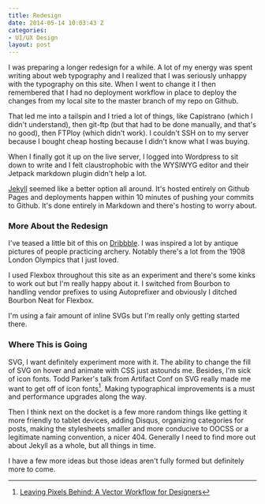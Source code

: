 ```yaml
---
title: Redesign
date: 2014-05-14 10:03:43 Z
categories:
- UI/UX Design
layout: post
---
```


I was preparing a longer redesign for a while. A lot of my energy was spent writing about web typography and I realized that I was seriously unhappy with the typography on this site. When I went to change it I then remembered that I had no deployment workflow in place to deploy the changes from my local site to the master branch of my repo on Github.

That led me into a tailspin and I tried a lot of things, like Capistrano (which I didn't understand), then git-ftp (but that had to be done manually, and that's no good), then FTPloy (which didn't work). I couldn't SSH on to my server because I bought cheap hosting because I didn't know what I was buying.

When I finally got it up on the live server, I logged into Wordpress to sit down to write and I felt claustrophobic with the WYSIWYG editor and their Jetpack markdown plugin didn't help a lot.

[Jekyll](http://jekyllrb.com/) seemed like a better option all around. It's hosted entirely on Github Pages and deployments happen within 10 minutes of pushing your commits to Github. It's done entirely in Markdown and there's hosting to worry about.

### More About the Redesign

I've teased a little bit of this on [Dribbble](https://dribbble.com/charlespeters/projects/170570-ARWHD). I was inspired a lot by antique pictures of people practicing archery. Notably there's a lot from the 1908 London Olympics that I just loved.

I used Flexbox throughout this site as an experiment and there's some kinks to work out but I'm really happy about it. I switched from Bourbon to handling vendor prefixes to using Autoprefixer and obviously I ditched Bourbon Neat for Flexbox.

I'm using a fair amount of inline SVGs but I'm really only getting started there.


### Where This is Going

SVG, I want definitely experiment more with it. The ability to change the fill of SVG on hover and animate with CSS just astounds me. Besides, I'm sick of icon fonts. Todd Parker's talk from Artifact Conf on SVG really made me want to get off of icon fonts[^1]. Making typographical improvements is a must and performance upgrades along the way.

Then I think next on the docket is a few more random things like getting it more friendly to tablet devices, adding Disqus, organizing categories for posts, making the stylesheets smaller and more conducive to OOCSS or a legitimate naming convention, a nicer 404. Generally I need to find more out about Jekyll as a whole, but all things in time.

I have a few more ideas but those ideas aren't fully formed but definitely more to come.

[^1]: [Leaving Pixels Behind: A Vector Workflow for Designers](https://docs.google.com/presentation/d/1CNQLbqC0krocy_fZrM5fZ-YmQ2JgEADRh3qR6RbOOGk/preview?sle=true#slide=id.p)
